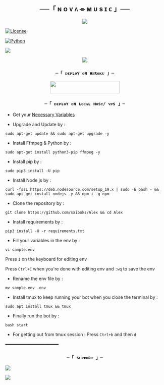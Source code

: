 <h2 align="center">
    ──「 ɴ ᴏ ᴠ ᴧ ⌯ ᴍ ᴜ s ɪ ᴄ 」──
</h2>

<p align="center"><a href="https://t.me/novauibot"><img src="https://files.catbox.moe/kpg088.jpg">
    
</p>


<p align="center">



<a href="https://github.com/saiboks/Alex/blob/master/LICENSE"> <img src="https://img.shields.io/badge/License-MIT-blueviolet?style=for-the-badge" alt="License" /> </a>

<a href="https://www.python.org/"> <img src="https://img.shields.io/badge/Written%20in-Python-orange?style=for-the-badge&logo=python" alt="Python" /> </a>

<a href="https://github.com/saiboks/Alex/commits/AnonymousX1025"> <img src="https://img.shields.io/github/last-commit/AnonymousX1025/AnonXMusic?color=blue&logo=github&logoColor=green&style=for-the-badge" /></a>

</p>



<p align="center">

  <img src="https://telegra.ph/file/36be820a8775f0bfc773e.jpg">

</p>



<h3 align="center">

    ─「 ᴅᴇᴩʟᴏʏ ᴏɴ ʜᴇʀᴏᴋᴜ 」─

</h3>



<p align="center"><a href="https://dashboard.heroku.com/new?template=https://github.com/saiboks/Alex"> <img src="https://img.shields.io/badge/Deploy%20On%20Heroku-black?style=for-the-badge&logo=heroku" width="220" height="38.45"/></a></p>



<h3 align="center">

    ─「 ᴅᴇᴩʟᴏʏ ᴏɴ ʟᴏᴄᴀʟ ʜᴏsᴛ/ ᴠᴘs 」─

</h3>



- Get your [Necessary Variables](https://github.com/saiboks/Alex/blob/master/sample.env)

- Upgrade and Update by :

`sudo apt-get update && sudo apt-get upgrade -y`

- Install Ffmpeg & Python by :

`sudo apt-get install python3-pip ffmpeg -y`

- Install pip by :

`sudo pip3 install -U pip`

- Install Node js by :

`curl -fssL https://deb.nodesource.com/setup_19.x | sudo -E bash - && sudo apt-get install nodejs -y && npm i -g npm`

- Clone the repository by :

`git clone https://github.com/saiboks/Alex && cd Alex`

- Install requirements by :

`pip3 install -U -r requirements.txt`

- Fill your variables in the env by :

`vi sample.env`<br>

Press `I` on the keyboard for editing env<br>

Press `Ctrl+C` when you're done with editing env and `:wq` to save the env<br>

- Rename the env file by :

`mv sample.env .env`

- Install tmux to keep running your bot when you close the terminal by :

`sudo apt install tmux && tmux`

- Finally run the bot by :

`bash start`

- For getting out from tmux session : Press `Ctrl+b` and then `d`<br>

━━━━━━━━━━━━━━━━━━━━



<h3 align="center">

    ─「 sᴜᴩᴩᴏʀᴛ 」─

</h3>



<p align="center">

<a href="https://telegram.me/PhoenixXsupport"><img src="https://img.shields.io/badge/-Support%20Group-blue.svg?style=for-the-badge&logo=Telegram"></a>

</p>



<p align="center">

<a href="https://telegram.me/nova_updats"><img src="https://img.shields.io/badge/-Support%20Channel-blue.svg?style=for-the-badge&logo=Telegram"></a>

</p>

